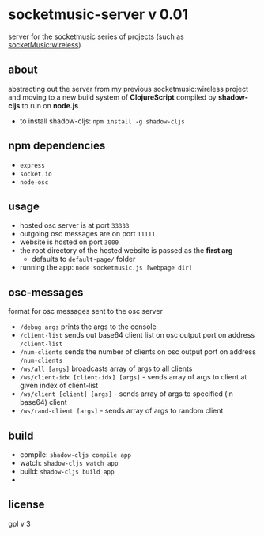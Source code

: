 # socketmusic-server v 0.01
server for the socketmusic series of projects (such as [socketMusic:wireless](https://derekxkwan.com/musicart/socketMusic.html))

## about
abstracting out the server from my previous socketmusic:wireless project and moving to a new build system of **ClojureScript** compiled by **shadow-cljs** to run on **node.js**


- to install shadow-cljs: `npm install -g shadow-cljs`

## npm dependencies
- `express`
- `socket.io`
- `node-osc`

## usage
- hosted osc server is at port `33333`
- outgoing osc messages are on port `11111`
- website is hosted on port `3000`
- the root directory of the hosted website is passed as the **first arg**
  - defaults to `default-page/` folder
- running the app: `node socketmusic.js [webpage dir]`

## osc-messages
format for osc messages sent to the osc server
- `/debug args` prints the args to the console
- `/client-list` sends out base64 client list on osc output port on address `/client-list`
- `/num-clients` sends the number of clients on osc output port on address `/num-clients`
- `/ws/all [args]` broadcasts array of args to all clients
- `/ws/client-idx [client-idx] [args]` - sends array of args to client at given index of client-list
- `/ws/client [client] [args]` - sends array of args to specified (in base64) client
- `/ws/rand-client [args]` - sends array of args to random client

## build
- compile: `shadow-cljs compile app`
- watch: `shadow-cljs watch app`
- build: `shadow-cljs build app`
- 
## license
gpl v 3
